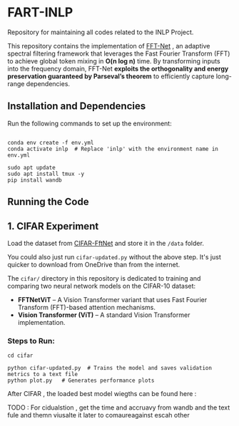 FART-INLP
=========

Repository for maintaining all codes related to the INLP Project.

This repository contains the implementation of [FFT-Net](https://arxiv.org/pdf/2502.18394) , an adaptive spectral filtering framework that leverages the Fast Fourier Transform (FFT) to achieve global token mixing in **O(n log n)** time. By transforming inputs into the frequency domain, FFT-Net **exploits the orthogonality and energy preservation guaranteed by Parseval’s theorem** to efficiently capture long-range dependencies.

Installation and Dependencies
-----------------------------


Run the following commands to set up the environment:


```

conda env create -f env.yml
conda activate inlp  # Replace 'inlp' with the environment name in env.yml

sudo apt update
sudo apt install tmux -y
pip install wandb

```

Running the Code
----------------

## 1. CIFAR Experiment

Load the dataset from [CIFAR-FftNet](https://iiithydstudents-my.sharepoint.com/:f:/g/personal/aryan_garg_students_iiit_ac_in/Ekb0vZ4KgSlMsTcsKG60uhwBmVAILoBiyJdhjx26OdC_IQ?e=H65GHn) and store it in the `/data` folder.

You could also just run `cifar-updated.py` without the above step. It's just quicker to download from OneDrive than from the internet.

The `cifar/` directory in this repository is dedicated to training and comparing two neural network models on the CIFAR-10 dataset:

- **FFTNetViT** – A Vision Transformer variant that uses Fast Fourier Transform (FFT)-based attention mechanisms.
- **Vision Transformer (ViT)** – A standard Vision Transformer implementation.

### Steps to Run:


```
cd cifar

python cifar-updated.py  # Trains the model and saves validation metrics to a text file
python plot.py   # Generates performance plots
```


After CIFAR , the loaded best model wiegths can be found here : 


TODO : For cidualstion , get the time and accruavy from wandb and the text fule and themn viusalte it later to comaureagainst escah other 




